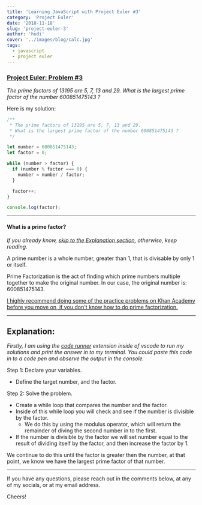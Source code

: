 ```yaml
---
title: 'Learning JavaScript with Project Euler #3'
category: 'Project Euler'
date: '2018-11-18'
slug: 'project-euler-3'
author: 'hudi'
cover: '../images/blog/calc.jpg'
tags:
  - javascript
  - project euler
---
```


### [Project Euler: Problem #3](https://projecteuler.net/problem=3)

_The prime factors of 13195 are 5, 7, 13 and 29.
What is the largest prime factor of the number 600851475143 ?_

Here is my solution:

```javascript
/**
 * The prime factors of 13195 are 5, 7, 13 and 29.
 * What is the largest prime factor of the number 600851475143 ?
 */

let number = 600851475143;
let factor = 0;

while (number > factor) {
  if (number % factor === 0) {
    number = number / factor;
  }

  factor++;
}

console.log(factor);
```

---

#### What is a prime factor?

_If you already know, [skip to the Explanation section,](#Explanation) otherwise, keep reading._

A prime number is a whole number, greater than 1, that is divisable by only 1 or itself.

Prime Factorization is the act of finding which prime numbers multiple together to make the original number. In our case, the original number is: 600851475143.

[I highly recommend doing some of the practice problems on Khan Academy before you move on, if you don't know how to do prime factorization.](https://www.khanacademy.org/math/pre-algebra/pre-algebra-factors-multiples/pre-algebra-prime-factorization-prealg/e/prime_factorization)

---

## Explanation:

<a id="Explanation"/>

_Firstly, I am using the [code runner](https://marketplace.visualstudio.com/items?itemName=formulahendry.code-runner) extension inside of vscode to run my solutions and print the answer in to my terminal. You could paste this code in to a code pen and observe the output in the console._

Step 1: Declare your variables.

- Define the target number, and the factor.

Step 2: Solve the problem.

- Create a while loop that compares the number and the factor.
- Inside of this while loop you will check and see if the number is divisible by the factor.
  - We do this by using the modulus operator, which will return the remainder of diving the second number in to the first.
- If the number is divisible by the factor we will set number equal to the result of dividing itself by the factor, and then increase the factor by 1.

We continue to do this until the factor is greater then the number, at that point, we know we have the largest prime factor of that number.

---

If you have any questions, please reach out in the comments below, at any of my socials, or at my email address.

Cheers!
